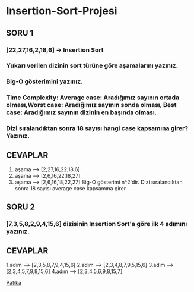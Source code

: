 # Insertion-Sort-Projesi
## SORU 1
### [22,27,16,2,18,6] -> Insertion Sort
### Yukarı verilen dizinin sort türüne göre aşamalarını yazınız.
### Big-O gösterimini yazınız.
### Time Complexity: Average case: Aradığımız sayının ortada olması,Worst case: Aradığımız sayının sonda olması, Best case: Aradığımız sayının dizinin en başında olması.
### Dizi sıralandıktan sonra 18 sayısı hangi case kapsamına girer? Yazınız.
## CEVAPLAR
1. aşama --> [2,27,16,22,18,6]
2. aşama --> [2,6,16,22,18,27]
3. aşama --> [2,6,16,18,22,27]
Big-O gösterimi  n^2'dir.
Dizi sıralandıktan sonra 18 sayısı average case kapsamına girer.
## SORU 2
### [7,3,5,8,2,9,4,15,6] dizisinin Insertion Sort'a göre ilk 4 adımını yazınız.
## CEVAPLAR
1.adım --> [2,3,5,8,7,9,4,15,6]
2.adım --> [2,3,4,8,7,9,5,15,6]
3.adım --> [2,3,4,5,7,9,8,15,6]
4.adım --> [2,3,4,5,6,9,8,15,7]





[Patika](https://app.patika.dev/sibergold)
